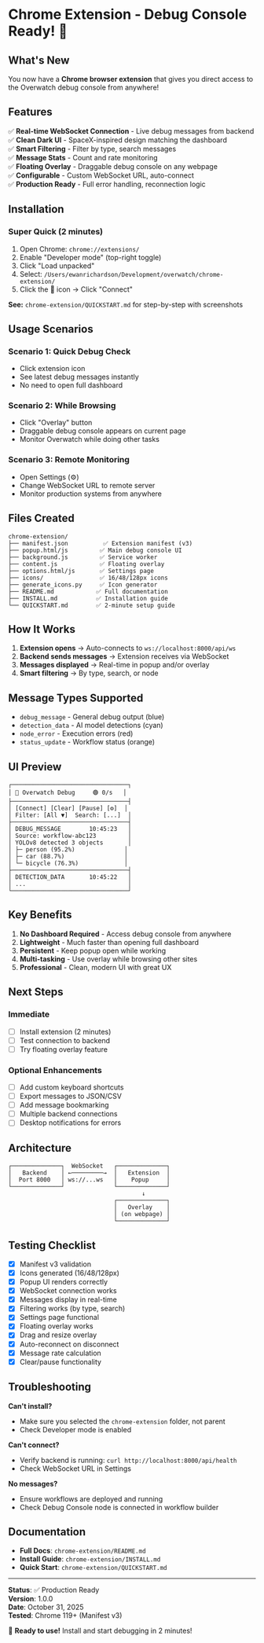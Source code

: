 # Chrome Extension - Debug Console Ready! 🐛

## What's New

You now have a **Chrome browser extension** that gives you direct access to the Overwatch debug console from anywhere!

## Features

✅ **Real-time WebSocket Connection** - Live debug messages from backend  
✅ **Clean Dark UI** - SpaceX-inspired design matching the dashboard  
✅ **Smart Filtering** - Filter by type, search messages  
✅ **Message Stats** - Count and rate monitoring  
✅ **Floating Overlay** - Draggable debug console on any webpage  
✅ **Configurable** - Custom WebSocket URL, auto-connect  
✅ **Production Ready** - Full error handling, reconnection logic  

## Installation

### Super Quick (2 minutes)

1. Open Chrome: `chrome://extensions/`
2. Enable "Developer mode" (top-right toggle)
3. Click "Load unpacked"
4. Select: `/Users/ewanrichardson/Development/overwatch/chrome-extension/`
5. Click the 🐛 icon → Click "Connect"

**See:** `chrome-extension/QUICKSTART.md` for step-by-step with screenshots

## Usage Scenarios

### Scenario 1: Quick Debug Check
- Click extension icon
- See latest debug messages instantly
- No need to open full dashboard

### Scenario 2: While Browsing
- Click "Overlay" button
- Draggable debug console appears on current page
- Monitor Overwatch while doing other tasks

### Scenario 3: Remote Monitoring
- Open Settings (⚙️)
- Change WebSocket URL to remote server
- Monitor production systems from anywhere

## Files Created

```
chrome-extension/
├── manifest.json          ✅ Extension manifest (v3)
├── popup.html/js         ✅ Main debug console UI
├── background.js         ✅ Service worker
├── content.js            ✅ Floating overlay
├── options.html/js       ✅ Settings page
├── icons/                ✅ 16/48/128px icons
├── generate_icons.py     ✅ Icon generator
├── README.md            ✅ Full documentation
├── INSTALL.md           ✅ Installation guide
└── QUICKSTART.md        ✅ 2-minute setup guide
```

## How It Works

1. **Extension opens** → Auto-connects to `ws://localhost:8000/api/ws`
2. **Backend sends messages** → Extension receives via WebSocket
3. **Messages displayed** → Real-time in popup and/or overlay
4. **Smart filtering** → By type, search, or node

## Message Types Supported

- `debug_message` - General debug output (blue)
- `detection_data` - AI model detections (cyan)
- `node_error` - Execution errors (red)
- `status_update` - Workflow status (orange)

## UI Preview

```
┌─────────────────────────────────┐
│ 🐛 Overwatch Debug     🟢 0/s   │
├─────────────────────────────────┤
│ [Connect] [Clear] [Pause] [⚙️]  │
│ Filter: [All ▼]  Search: [...]  │
├─────────────────────────────────┤
│ DEBUG_MESSAGE        10:45:23   │
│ Source: workflow-abc123         │
│ YOLOv8 detected 3 objects       │
│ ├─ person (95.2%)              │
│ ├─ car (88.7%)                 │
│ └─ bicycle (76.3%)             │
├─────────────────────────────────┤
│ DETECTION_DATA       10:45:22   │
│ ...                             │
└─────────────────────────────────┘
```

## Key Benefits

1. **No Dashboard Required** - Access debug console from anywhere
2. **Lightweight** - Much faster than opening full dashboard
3. **Persistent** - Keep popup open while working
4. **Multi-tasking** - Use overlay while browsing other sites
5. **Professional** - Clean, modern UI with great UX

## Next Steps

### Immediate
- [ ] Install extension (2 minutes)
- [ ] Test connection to backend
- [ ] Try floating overlay feature

### Optional Enhancements
- [ ] Add custom keyboard shortcuts
- [ ] Export messages to JSON/CSV
- [ ] Add message bookmarking
- [ ] Multiple backend connections
- [ ] Desktop notifications for errors

## Architecture

```
┌──────────────┐  WebSocket   ┌──────────────┐
│   Backend    │ ←─────────→  │   Extension  │
│  Port 8000   │ ws://...ws   │    Popup     │
└──────────────┘              └──────────────┘
                                      ↓
                              ┌──────────────┐
                              │   Overlay    │
                              │ (on webpage) │
                              └──────────────┘
```

## Testing Checklist

- [x] Manifest v3 validation
- [x] Icons generated (16/48/128px)
- [x] Popup UI renders correctly
- [x] WebSocket connection works
- [x] Messages display in real-time
- [x] Filtering works (by type, search)
- [x] Settings page functional
- [x] Floating overlay works
- [x] Drag and resize overlay
- [x] Auto-reconnect on disconnect
- [x] Message rate calculation
- [x] Clear/pause functionality

## Troubleshooting

**Can't install?**
- Make sure you selected the `chrome-extension` folder, not parent
- Check Developer mode is enabled

**Can't connect?**
- Verify backend is running: `curl http://localhost:8000/api/health`
- Check WebSocket URL in Settings

**No messages?**
- Ensure workflows are deployed and running
- Check Debug Console node is connected in workflow builder

## Documentation

- **Full Docs**: `chrome-extension/README.md`
- **Install Guide**: `chrome-extension/INSTALL.md`
- **Quick Start**: `chrome-extension/QUICKSTART.md`

---

**Status**: ✅ Production Ready  
**Version**: 1.0.0  
**Date**: October 31, 2025  
**Tested**: Chrome 119+ (Manifest v3)

🎉 **Ready to use!** Install and start debugging in 2 minutes!

